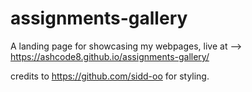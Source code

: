 # assignments-gallery



A landing page for showcasing my webpages, live at --> https://ashcode8.github.io/assignments-gallery/


credits to https://github.com/sidd-oo for styling.

